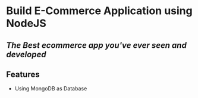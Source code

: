 # Build E-Commerce Application using NodeJS

## _The Best ecommerce app you've ever seen and developed_

## Features

- Using MongoDB as Database
